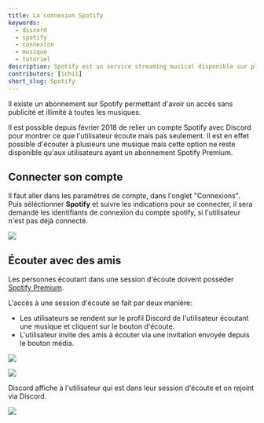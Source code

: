 ```yaml
---
title: La connexion Spotify
keywords:
  - discord
  - spotify
  - connexion
  - musique
  - tutoriel
description: Spotify est un service streaming musical disponible sur plusieurs plateformes mais aussi sur le web.
contributors: [ichii]
short_slug: Spotify
---
```

Il existe un abonnement sur Spotify permettant d'avoir un accès sans publicité et illimité à toutes les musiques.

Il est possible depuis février 2018 de relier un compte Spotify avec Discord pour montrer ce que l'utilisateur écoute mais pas seulement. Il est en effet possible d'écouter à plusieurs une musique mais cette option ne reste disponible qu'aux utilisateurs ayant un abonnement Spotify Premium.

## Connecter son compte

Il faut aller dans les paramètres de compte, dans l'onglet "Connexions".
Puis séléctionner **Spotify** et suivre les indications pour se connecter, il sera demandé les identifiants de connexion du compte spotify, si l'utilisateur n'est pas déjà connecté.

![](https://i.discord.fr/7fZ.png)

## Écouter avec des amis

Les personnes écoutant dans une session d'écoute doivent posséder [Spotify Premium](https://www.spotify.com/fr/premium/).

L'accès à une session d'écoute se fait par deux manière:

- Les utilisateurs se rendent sur le profil Discord de l'utilisateur écoutant une musique et cliquent sur le bouton d'écoute.
- L'utilisateur invite des amis à écouter via une invitation envoyée depuis le bouton média.



![](https://i.discord.fr/jvl.png)

![](https://i.discord.fr/HWi.png)



Discord affiche à l'utilisateur qui est dans leur session d'écoute et on rejoint via Discord. 

![](https://i.discord.fr/mNf.png)



